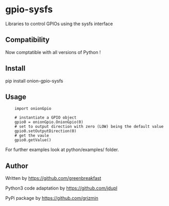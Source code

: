 # gpio-sysfs
Libraries to control GPIOs using the sysfs interface

## Compatibility

Now comptatible with all versions of Python !

## Install

pip install onion-gpio-sysfs

## Usage

        import onionGpio

        # instantiate a GPIO object
        gpio0 = onionGpio.OnionGpio(0)
        # set to output direction with zero (LOW) being the default value
        gpio0.setOutputDirection(0)
        # get the vaule
        gpio0.getValue()

For further examples look at python/examples/ folder.

## Author
Written by https://github.com/greenbreakfast

Python3 code adaptation by https://github.com/jdupl

PyPi package by https://github.com/grizmin
